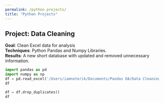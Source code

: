 ```yaml
---
permalink: /python projects/
title: "Python Projects"
---
```


## Project: Data Cleaning
**Goal**: Clean Excel data for analysis  
**Techniques**: Python Pandas and Numpy Libraries.  
**Results**: A new short database with updated and removed unnecessary information.  

```python
import pandas as pd
import numpy as np
df = pd.read_excel('/Users/iamnoterik/Documents/Pandas DA/Data Cleaning/Customer Call List.xlsx')
df

df = df.drop_duplicates()
df
